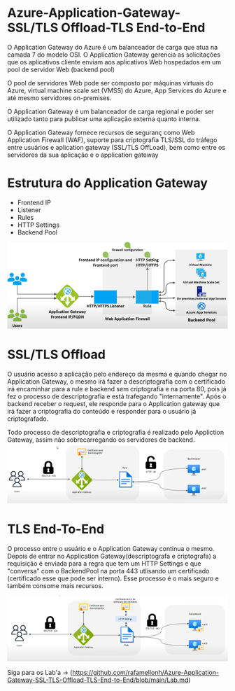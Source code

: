 # Azure-Application-Gateway-SSL/TLS Offload-TLS End-to-End

O Application Gateway do Azure é um balanceador de carga que atua na camada 7 do modelo OSI. 
O Application Gateway gerencia as solicitações que os aplicativos cliente enviam aos aplicativos Web hospedados 
em um pool de servidor Web (backend pool)

O pool de servidores Web pode ser composto por máquinas virtuais do Azure, virtual machine scale set (VMSS) do Azure,
App Services do Azure e até mesmo servidores on-premises.

O Application Gateway é um balanceador de carga regional e poder ser utilizado tanto para publicar uma aplicação externa quanto interna.

O Application Gateway fornece recursos de seguranç como Web Application Firewall (WAF), suporte para criptografia TLS/SSL do tráfego entre 
usuários e aplication gateway (SSL/TLS OffLoad), bem como entre os servidores da sua aplicação e o application gateway

# Estrutura do Application Gateway

* Frontend IP
* Listener
* Rules
* HTTP Settings
* Backend Pool

![appfw01](Images/appfw01.png)

# SSL/TLS Offload

O usuário acesso a aplicação pelo endereço da mesma e quando chegar no Application Gateway, o mesmo irá fazer a descriptografia com o certificado irá encaminhar para a rule e backend sem criptografia e na porta 80, pois já fez o processo de descriptografia e está trafegando "internamente". Após o backend receber o request, ele responde para o Application gateway que irá fazer a criptografia do conteúdo e responder para o usuário já criptografado.

Todo processo de descriptografia e criptografia é realizado pelo Appliction Gateway, assim não sobrecarregando os servidores de backend.
![appfw02](Images/appfw02.png)

# TLS End-To-End

O processo entre o usuário e o Application Gateway continua o mesmo. Depois de entrar no Application Gateway(descriptografa e criptografa) a requisição é enviada para a regra que tem um HTTP Settings e que "conversa" com o BackendPool na porta 443 utlisando um certificado (certificado esse que pode ser interno). Esse processo é o mais seguro e também consome mais recursos.

![appfw03](Images/appfw03.png)

Siga para os Lab'a -> (https://github.com/rafamellonh/Azure-Application-Gateway-SSL-TLS-Offload-TLS-End-to-End/blob/main/Lab.md)


